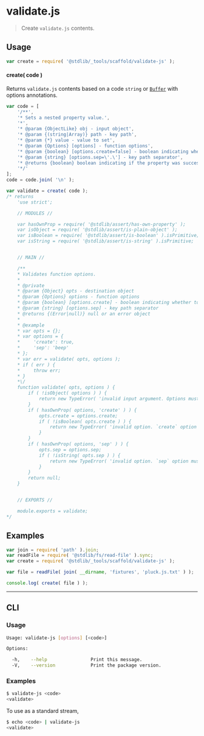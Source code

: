 # validate.js

> Create `validate.js` contents.

<!-- Section to include introductory text. Make sure to keep an empty line after the intro `section` element and another before the `/section` close. -->

<section class="intro">

</section>

<!-- /.intro -->

<!-- Package usage documentation. -->

<section class="usage">

## Usage

```javascript
var create = require( '@stdlib/_tools/scaffold/validate-js' );
```

#### create( code )

Returns `validate.js` contents based on a code `string` or [`Buffer`][@stdlib/buffer/ctor] with options annotations.

```javascript
var code = [
    '/**',
    '* Sets a nested property value.',
    '*',
    '* @param {ObjectLike} obj - input object',
    '* @param {(string|Array)} path - key path',
    '* @param {*} value - value to set',
    '* @param {Options} [options] - function options',
    '* @param {boolean} [options.create=false] - boolean indicating whether to create a path if the key path does not already exist',
    '* @param {string} [options.sep=\'.\'] - key path separator',
    '* @returns {boolean} boolean indicating if the property was successfully set',
    '*/'
];
code = code.join( '\n' );

var validate = create( code );
/* returns
    'use strict';

    // MODULES //

    var hasOwnProp = require( '@stdlib/assert/has-own-property' );
    var isObject = require( '@stdlib/assert/is-plain-object' );
    var isBoolean = require( '@stdlib/assert/is-boolean' ).isPrimitive;
    var isString = require( '@stdlib/assert/is-string' ).isPrimitive;


    // MAIN //

    /**
    * Validates function options.
    *
    * @private
    * @param {Object} opts - destination object
    * @param {Options} options - function options
    * @param {boolean} [options.create] - boolean indicating whether to create a path if the key path does not already exist
    * @param {string} [options.sep] - key path separator
    * @returns {(Error|null)} null or an error object
    *
    * @example
    * var opts = {};
    * var options = {
    *     'create': true,
    *     'sep': 'beep'
    * };
    * var err = validate( opts, options );
    * if ( err ) {
    *     throw err;
    * }
    *\/
    function validate( opts, options ) {
        if ( !isObject( options ) ) {
            return new TypeError( 'invalid input argument. Options must be an object. Value: `' + options + '`.' );
        }
        if ( hasOwnProp( options, 'create' ) ) {
            opts.create = options.create;
            if ( !isBoolean( opts.create ) ) {
                return new TypeError( 'invalid option. `create` option must be a boolean primitive. Option: `' + opts.create + '`.' );
            }
        }
        if ( hasOwnProp( options, 'sep' ) ) {
            opts.sep = options.sep;
            if ( !isString( opts.sep ) ) {
                return new TypeError( 'invalid option. `sep` option must be a string primitive. Option: `' + opts.sep + '`.' );
            }
        }
        return null;
    }


    // EXPORTS //

    module.exports = validate;
*/
```

</section>

<!-- /.usage -->

<!-- Package usage notes. Make sure to keep an empty line after the `section` element and another before the `/section` close. -->

<section class="notes">

</section>

<!-- /.notes -->

<!-- Package usage examples. -->

<section class="examples">

## Examples

<!-- eslint no-undef: "error" -->

```javascript
var join = require( 'path' ).join;
var readFile = require( '@stdlib/fs/read-file' ).sync;
var create = require( '@stdlib/_tools/scaffold/validate-js' );

var file = readFile( join( __dirname, 'fixtures', 'pluck.js.txt' ) );

console.log( create( file ) );
```

</section>

<!-- /.examples -->

<!-- Section for describing a command-line interface. -->

* * *

<section class="cli">

## CLI

<!-- CLI usage documentation. -->

<section class="usage">

### Usage

```bash
Usage: validate-js [options] [<code>]

Options:

  -h,    --help                Print this message.
  -V,    --version             Print the package version.
```

</section>

<!-- /.usage -->

<!-- CLI usage notes. Make sure to keep an empty line after the `section` element and another before the `/section` close. -->

<section class="notes">

</section>

<!-- /.notes -->

<!-- CLI usage examples. -->

<section class="examples">

### Examples

```bash
$ validate-js <code>
<validate>
```

To use as a standard stream,

```bash
$ echo <code> | validate-js
<validate>
```

</section>

<!-- /.examples -->

</section>

<!-- /.cli -->

<!-- Section to include cited references. If references are included, add a horizontal rule *before* the section. Make sure to keep an empty line after the `section` element and another before the `/section` close. -->

<section class="references">

</section>

<!-- /.references -->

<!-- Section for all links. Make sure to keep an empty line after the `section` element and another before the `/section` close. -->

<section class="links">

[@stdlib/buffer/ctor]: https://github.com/stdlib-js/stdlib

</section>

<!-- /.links -->
